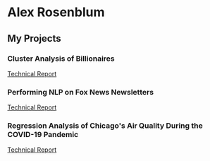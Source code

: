 # Alex Rosenblum

## My Projects

### Cluster Analysis of Billionaires
[Technical Report](https://arosenblum1.github.io/arosenblum1/Portfolio/Cluster%20Analysis%20of%20Billionaires/Report%20-%20Billionaires.pdf)

### Performing NLP on Fox News Newsletters
[Technical Report](https://arosenblum1.github.io/arosenblum1/Portfolio/Performing%20NLP%20on%20Fox%20News%20Newsletters/Report%20-%20Fox%20News.pdf)

### Regression Analysis of Chicago's Air Quality During the COVID-19 Pandemic
[Technical Report](https://arosenblum1.github.io/arosenblum1/Portfolio/Regression%20Analysis%20of%20Chicago%27s%20Air%20Quality%20During%20the%20COVID-19%20Pandemic/Report%20-%20ChicagoAirQuality.pdf)
